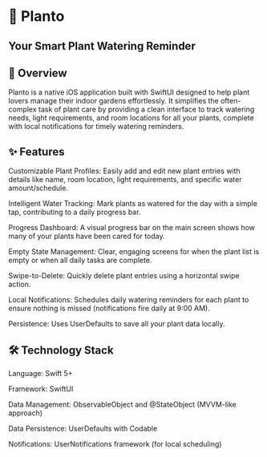 # 🌱 Planto
## Your Smart Plant Watering Reminder


## 🌟 Overview

Planto is a native iOS application built with SwiftUI designed to help plant lovers manage their indoor gardens effortlessly. It simplifies the often-complex task of plant care by providing a clean interface to track watering needs, light requirements, and room locations for all your plants, complete with local notifications for timely watering reminders.


## ✨ Features

Customizable Plant Profiles: Easily add and edit new plant entries with details like name, room location, light requirements, and specific water amount/schedule.

Intelligent Water Tracking: Mark plants as watered for the day with a simple tap, contributing to a daily progress bar.

Progress Dashboard: A visual progress bar on the main screen shows how many of your plants have been cared for today.

Empty State Management: Clear, engaging screens for when the plant list is empty or when all daily tasks are complete.

Swipe-to-Delete: Quickly delete plant entries using a horizontal swipe action.

Local Notifications: Schedules daily watering reminders for each plant to ensure nothing is missed (notifications fire daily at 9:00 AM).

Persistence: Uses UserDefaults to save all your plant data locally.

## 🛠️ Technology Stack

Language: Swift 5+

Framework: SwiftUI

Data Management: ObservableObject and @StateObject (MVVM-like approach)

Data Persistence: UserDefaults with Codable

Notifications: UserNotifications framework (for local scheduling)
